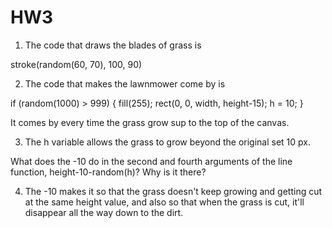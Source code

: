 # HW3

1. The code that draws the blades of grass is 

stroke(random(60, 70), 100, 90)


2. The code that makes the lawnmower come by is 

if (random(1000) > 999) {
    fill(255);
    rect(0, 0, width, height-15);
    h = 10;
  }
  
It comes by every time the grass grow sup to the top of the canvas.
  
  
3. The h variable allows the grass to grow beyond the original set 10 px.

What does the -10 do in the second and fourth arguments of the line function, height-10-random(h)? Why is it there?


4. The -10 makes it so that the grass doesn't keep growing and getting cut at the same height value, and also so that when the grass is cut, it'll disappear all the way down to the dirt.

